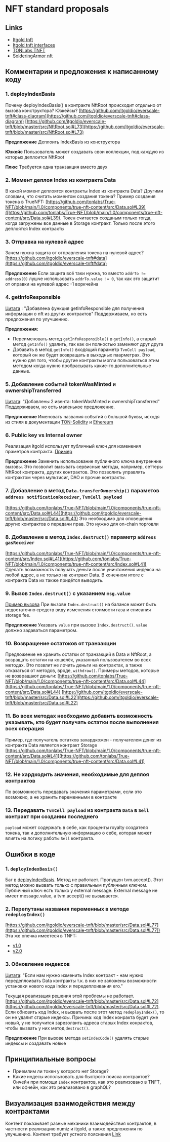 # NFT standard proposals
## Links
* [Itgold tnft](https://github.com/itgoldio/everscale-tnft)
* [Itgold tnft interfaces](https://github.com/itgoldio/everscale-tnft-interfaces)
* [TONLabs TNFT](https://github.com/tonlabs/True-NFT)
* [SolderingArmor nft](https://github.com/SolderingArmor/liquid-nft)



## Комментарии и предложения к написанному коду
### 1. deployIndexBasis
Почему deployIndexBasis() в контракте NftRoot происходит отдельно от вызова конструктора? Юзкейсы?
[https://github.com/itgoldio/everscale-tnft#class-diagram](https://github.com/itgoldio/everscale-tnft#class-diagram)
[https://github.com/itgoldio/everscale-tnft/blob/master/src/NftRoot.sol#L73](https://github.com/itgoldio/everscale-tnft/blob/master/src/NftRoot.sol#L73)

**Предложение**
Деплоить IndexBasis из конструктора

**Юзкейс**
Пользователь может создавать свои коллекции, под каждую из которых деплоится NftRoot

**Плюс**
Требуется одна транзакция вместо двух

### 2. Момент деплоя Index из контракта Data
В какой момент деплоятся контракты Index из контракта Data? Другими словами, что считать моментом создания токена?
Пример создания токена в TrueNFT:
[https://github.com/tonlabs/True-NFT/blob/main/1.0/components/true-nft-content/src/Data.sol#L39]([https://github.com/tonlabs/True-NFT/blob/main/1.0/components/true-nft-content/src/Data.sol#L39). 
Токен считается созданым только тогда, когда загружены все данные в Storage контракт. Только после этого деплоятся Index контракты

### 3. Отправка на нулевой адрес
Зачем нужна защита от отправления токена на нулевой адрес?
[https://github.com/itgoldio/everscale-tnft#data](https://github.com/itgoldio/everscale-tnft#data)

**Предложение**
Если защита всё таки нужна, то вместо `addrTo != address(0)` лушче использовать `addrTo.value != 0`, так как это защитит от оправки на нулевой адрес -1 воркчейна

### 4. getInfoResponsible
[Цитата](https://github.com/itgoldio/everscale-tnft#data) : "Добавлена функция getInfoResponsible для получения информации о nft из других контрактов"
Поддерживаем, но есть предложения по улучшению.

**Предложения:**
- Переименовать метод `getInfoResponsible()` в `getInfo()`, а старый метод `getInfo()` удалить, так как он полностью заменяют друг друга
- Добавить в метод `getInfo()` входящий параметр `TvmCell payload`, который он же будет возвращать в выходных паарметрах. Это нужно для того, чтобы другие контракты могли пользоваться этим методом когда нужно пробрасывать какие-то дополнительные данные.

### 5. Добавление событий tokenWasMinted и ownershipTransferred
[Цитата](https://github.com/itgoldio/everscale-tnft#data): "Добавлены 2 ивента: tokenWasMinted и ownershipTransferred"
Поддерживаем, но есть маленькое предложение.

**Предложение**
Именовать названия событий с большой буквы, исходя из стиля в документации [TON-Solidity](https://github.com/tonlabs/TON-Solidity-Compiler/blob/master/API.md#emit) и [Ethereum](https://docs.soliditylang.org/en/v0.8.11/contracts.html#events)

### 6. Public key vs Internal owner
Реализация itgold использует публичный ключ для изменения праметров контракта. [Пример](https://github.com/itgoldio/everscale-tnft/blob/master/src/NftRoot.sol#L103) 

**Предложение**
Заменить использование публичного ключа внутренние вызовы. Это позволит вызывать сервисные методы, например, сеттеры NftRoot контракта, других контрактов. Это позволить управлять контрактом через мультисиг, DAO и прочие контракты.

### 7. Добавление в метод `Data.transferOwnership()` параметов `address notificationReceiver`, `TvmCell payload`
[https://github.com/tonlabs/True-NFT/blob/main/1.0/components/true-nft-content/src/Data.sol#L44](https://github.com/itgoldio/everscale-tnft/blob/master/src/Data.sol#L43)
Это необходимо для оповещения других контрактов о передачи прав. Это нужно для on-chain торговли

### 8. Добавление в метод `Index.destruct()` параметр `address gasReceiver`
[https://github.com/tonlabs/True-NFT/blob/main/1.0/components/true-nft-content/src/Index.sol#L41](https://github.com/tonlabs/True-NFT/blob/main/1.0/components/true-nft-content/src/Index.sol#L41)
Сделать возможность получать деньги после уничтожения индекса на любой адрес, а не только на контракт Data. В конечном итоге с контракта Data их также придётся выводить.

### 9. Вызов `Index.destruct()` с указанием `msg.value`
[Пример вызова](https://github.com/tonlabs/True-NFT/blob/main/1.0/components/true-nft-content/src/Data.sol#L49)
При вызове `Index.destruct()` на балансе может быть недостаточно средств виду изменения стоимости газа и списания storage fee.

**Предложение**
Указвать `value` при вызове `Index.destruct()`. `value` должно задаваться параметром.

### 10. Возвращение остатоков от транзакции
Предложение не хранить остатки от транзакций в Data и NftRoot, а возращать остатки на кошелёк, указанный пользователем во всех методах. Это позвлит не лочить деньги на контрактах, а также отказаться от методов, вроде, `withdraw()`. Примеры методов, которые не возвращают деньги:
[https://github.com/tonlabs/True-NFT/blob/main/1.0/components/true-nft-content/src/Data.sol#L44](https://github.com/tonlabs/True-NFT/blob/main/1.0/components/true-nft-content/src/Data.sol#L44)
[https://github.com/itgoldio/everscale-tnft/blob/master/src/Data.sol#L22](https://github.com/itgoldio/everscale-tnft/blob/master/src/Data.sol#L22)

### 11. Во всех методах необходимо добавить возможность указывать, кто будет получать остатки после выполнения всех операция
Пример, где получатель остатков захардкожен - получателем денег из контракта Data является контракт Storage
[https://github.com/tonlabs/True-NFT/blob/main/1.0/components/true-nft-content/src/Data.sol#L41](https://github.com/tonlabs/True-NFT/blob/main/1.0/components/true-nft-content/src/Data.sol#L41)

### 12. Не хардкодить значения, необходимые для деплоя контрактов
По возможность передавать значения параметрами, если это возможно, а не хранить переменными в контракте

### 13. Передавать `TvmCell payload` из контракта `Data` в `Sell` контракт при создании последнего 
`payload` может содержать в себе, как проценты royalty создателя токена, так и дополнительную информацию о себе, которая может влиять на логику работы `Sell` контракта.



## Ошибки в коде
### 1. `deployIndexBasis()`
Баг в [deployIndexBasis]([https://github.com/itgoldio/everscale-tnft/blob/master/src/NftRoot.sol#L73](https://github.com/itgoldio/everscale-tnft/blob/master/src/NftRoot.sol#L73)). Метод не работает. Пропущен tvm.accept(). Этот метод можно вызвать только с правильным публичным ключом. Публичный ключ есть только у external message. External message не имеет message.value, а tvm.accept() не вызывается.

### 2. Перепутаны названия переменных в методе `redeployIndex()`
[https://github.com/itgoldio/everscale-tnft/blob/master/src/Data.sol#L77](https://github.com/itgoldio/everscale-tnft/blob/master/src/Data.sol#L77])  
Эта же опечка имеетеся в TNFT:
* [v1.0](https://github.com/tonlabs/True-NFT/blob/main/1.0/components/true-nft-content/src/Data.sol#L50)
* [v2.0](https://github.com/tonlabs/True-NFT/blob/main/src/Data.sol#L156)

### 3. Обновление индексов
[Цитата](https://github.com/itgoldio/everscale-tnft#data): "Если нам нужно изменить Index контракт - нам нужно передеплоивать Data контракты т.к. в них не заложены возможности установки нового кода index и передеплоивания его."

Текущая реализация решения этой проблемы не работает. [https://github.com/itgoldio/everscale-tnft/blob/master/src/Data.sol#L72](https://github.com/itgoldio/everscale-tnft/blob/master/src/Data.sol#L72).
Если обновить код Index, и вызвать после этот метод `redeployIndex()`, то он не удалит старые индексы. Причина: код Index конракта будет уже новый, у не получится зарезолвить адреса старых Index конрактов, чтобы вызвать у них метод `destruct()`.

**Предложение**
При вызове метода `setIndexCode()` удалять старые индексы и создавать новые



## Принципиальные вопросы
* Приемлим ли токен у которого нет Storage?
* Какие индесы использовать для быстрого поиска контрактов? Ончейн при помощи `Index` контрактов, как это реализовано в TNFT, или офчейн, как это реализовано в graphQL?



## Визуализация взаимодействия между контрактами
Контент показывает разные механики взаимодействия контрактов, в частности реализацию numiz и itgold, а также предложения по улучшению. Контент требует устного пояснения
[Link](https://miro.com/welcomeonboard/R3hHSGtaRFlyTzFoNE1aeUVmRUVpUWR0bkg2MnBYTHBxWEZLME1HRndFWk1TVkhybHFxZmc3TnpMY1dnWkVoa3wzNDU4NzY0NTE2OTMyMjQ5NDg1?invite_link_id=387103488610)